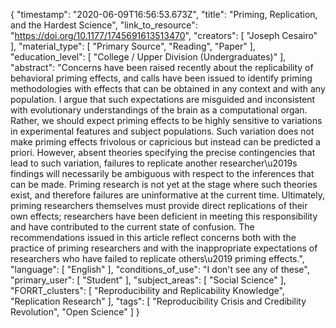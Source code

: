 {
    "timestamp": "2020-06-09T16:56:53.673Z",
    "title": "Priming, Replication, and the Hardest Science",
    "link_to_resource": "https://doi.org/10.1177/1745691613513470",
    "creators": [
        "Joseph Cesairo"
    ],
    "material_type": [
        "Primary Source",
        "Reading",
        "Paper"
    ],
    "education_level": [
        "College / Upper Division (Undergraduates)"
    ],
    "abstract": "Concerns have been raised recently about the replicability of behavioral priming effects, and calls have been issued to identify priming methodologies with effects that can be obtained in any context and with any population. I argue that such expectations are misguided and inconsistent with evolutionary understandings of the brain as a computational organ. Rather, we should expect priming effects to be highly sensitive to variations in experimental features and subject populations. Such variation does not make priming effects frivolous or capricious but instead can be predicted a priori. However, absent theories specifying the precise contingencies that lead to such variation, failures to replicate another researcher\u2019s findings will necessarily be ambiguous with respect to the inferences that can be made. Priming research is not yet at the stage where such theories exist, and therefore failures are uninformative at the current time. Ultimately, priming researchers themselves must provide direct replications of their own effects; researchers have been deficient in meeting this responsibility and have contributed to the current state of confusion. The recommendations issued in this article reflect concerns both with the practice of priming researchers and with the inappropriate expectations of researchers who have failed to replicate others\u2019 priming effects.",
    "language": [
        "English"
    ],
    "conditions_of_use": "I don't see any of these",
    "primary_user": [
        "Student"
    ],
    "subject_areas": [
        "Social Science"
    ],
    "FORRT_clusters": [
        "Reproducibility and Replicability Knowledge",
        "Replication Research"
    ],
    "tags": [
        "Reproducibility Crisis and Credibility Revolution",
        "Open Science"
    ]
}